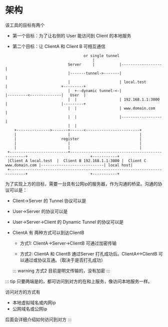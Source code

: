# 架构

该工具的目标有两个

* 第一个目标：为了让右侧的 User 能访问到 Client 的本地服务

* 第二个目标：让 ClientA 和 Client B 可相互通信


```
                                   or single tunnel 
                                       |             
                            Server     |           |------------------|
                            |-------tunnel->-------|                  |                        
                            |                      | local.test       |                        +---------+
                            |  +--dynamic tunnel-<-|                  |---------<--------------|   User  |
                            |  |                   | 192.168.1.1:3000 |                        |---------+
                            |  |                   | www.domain.com   |       
                            |  |                   |------------------|
                            |  |
    +--------------->-------+------<------------------------+  
    |                       |                               |    
    |                    register                           |           
    |                       |                               |                                          
    |                       |                               |  
 +--------------------------+--------------------------------------------------+                            +-----------+
 |Client A local.test  |  Client B 192.168.1.1:3000 |  Client C www.domain.com |----------------------------| local host|
 +-----------------------------------------------------------------------------+                            +-----------+
```

为了实现上方的目标，需要一台具有公网ip的服务器，作为沟通的桥梁。沟通的协议可以是：


* Client->Server 的 Tunnel 协议可以是 <Badge type="tip" text="udp" vertical="middle" /><Badge type="tip" text="tcp" vertical="middle" /><Badge type="tip" text="tls" vertical="middle" /><Badge type="tip" text="wss" vertical="middle" /><Badge type="tip" text="ws" vertical="middle" /><Badge type="tip" text="p2p" vertical="middle" />


* User->Server 的协议可以是 <Badge type="tip" text="udp" vertical="middle" /><Badge type="tip" text="tcp" vertical="middle" /><Badge type="tip" text="tls" vertical="middle" /><Badge type="tip" text="wss" vertical="middle" /><Badge type="tip" text="ws" vertical="middle" /><Badge type="tip" text="https" vertical="middle" /><Badge type="tip" text="http" vertical="middle" />

* User->Server->Client 的 Dynamic Tunnel 的协议可以是 <Badge type="tip" text="udp" vertical="middle" /><Badge type="tip" text="tcp" vertical="middle" /><Badge type="tip" text="tls" vertical="middle" /><Badge type="tip" text="wss" vertical="middle" /><Badge type="tip" text="ws" vertical="middle" />


* ClientA 有 两种方式可以到达ClientB

    * 方式1: ClientA->Server->ClientB  可通过<Badge type="tip" text="tls" vertical="middle" />加密传输

    * 方式2: ClientA 和 ClientB 通过Server 打孔成功后。ClientA<->ClientB 可以通过<Badge type="tip" text="udp" vertical="middle" />或<Badge type="tip" text="tcp" vertical="middle" />协议互通。（取决于是否打孔成功） 

    ::: warning
    方式2 目前是明文传输的，没有加密
    :::


::: tip
只要两端是<Badge type="tip" text="相通" vertical="middle" />的，都可访问到对方的在<Badge type="tip" text="udp" vertical="middle" />和<Badge type="tip" text="tcp" vertical="middle" />上服务，像访问本地服务一样。

访问对方的方式有

* 本地虚拟域名或内网ip
* 公网域名或公网ip

后面会详细介绍如何访问到对方
:::



